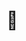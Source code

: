 <h1>👋</h1> 

<!---
7ovanF/7ovanF is a ✨ special ✨ repository because its `README.md` (this file) appears on your GitHub profile.
You can click the Preview link to take a look at your changes.
--->
